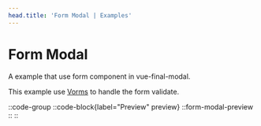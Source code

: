 ```yaml
---
head.title: 'Form Modal | Examples'
---
```


# Form Modal

A example that use form component in vue-final-modal.

This example use [Vorms](https://vorms.mini-ghost.dev/) to handle the form validate.

::code-group
  ::code-block{label="Preview" preview}
    ::form-modal-preview
  ::
::